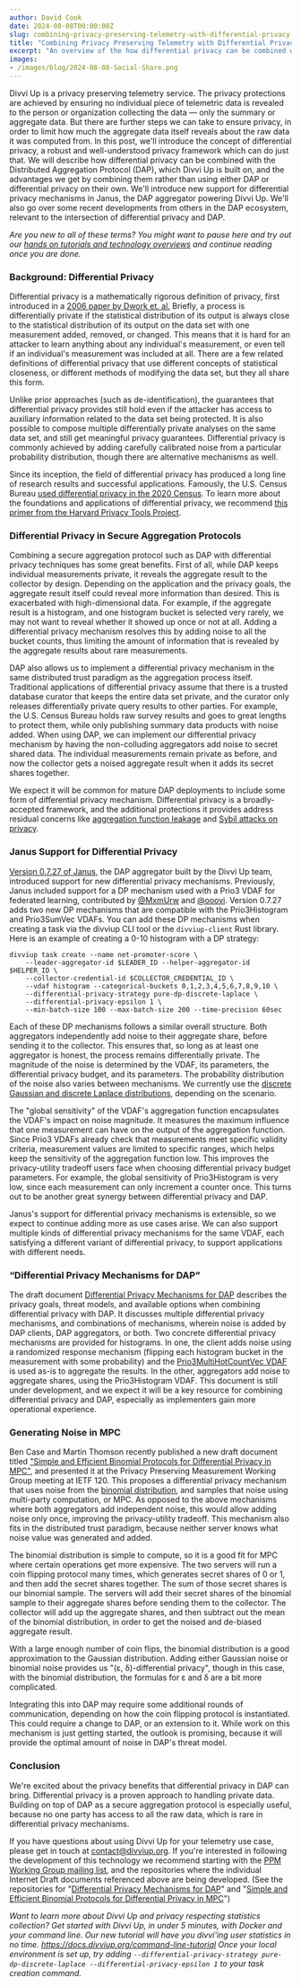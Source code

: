 ```yaml
---
author: David Cook
date: 2024-08-08T00:00:00Z
slug: combining-privacy-preserving-telemetry-with-differential-privacy
title: "Combining Privacy Preserving Telemetry with Differential Privacy"
excerpt: "An overview of the how differential privacy can be combined with the Distributed Aggregation Protocol, and related recent developments."
images:
- /images/blog/2024-08-08-Social-Share.png
---
```



Divvi Up is a privacy preserving telemetry service. The privacy protections are achieved by ensuring no individual piece of telemetric data is revealed to the person or organization collecting the data &mdash; only the summary or aggregate data. But there are further steps we can take to ensure privacy, in order to limit how much the aggregate data itself reveals about the raw data it was computed from. In this post, we'll introduce the concept of differential privacy, a robust and well-understood privacy framework which can do just that. We will describe how differential privacy can be combined with the Distributed Aggregation Protocol (DAP), which Divvi Up is built on, and the advantages we get by combining them rather than using either DAP or differential privacy on their own. We'll introduce new support for differential privacy mechanisms in Janus, the DAP aggregator powering Divvi Up. We'll also go over some recent developments from others in the DAP ecosystem, relevant to the intersection of differential privacy and DAP.

*Are you new to all of these terms? You might want to pause here and try out our [hands on tutorials and technology overviews](https://docs.divviup.org/) and continue reading once you are done.*

### Background: Differential Privacy

Differential privacy is a mathematically rigorous definition of privacy, first introduced in a [2006 paper by Dwork et. al.](https://people.csail.mit.edu/asmith/PS/sensitivity-tcc-final.pdf) Briefly, a process is differentially private if the statistical distribution of its output is always close to the statistical distribution of its output on the data set with one measurement added, removed, or changed. This means that it is hard for an attacker to learn anything about any individual's measurement, or even tell if an individual's measurement was included at all. There are a few related definitions of differential privacy that use different concepts of statistical closeness, or different methods of modifying the data set, but they all share this form.

Unlike prior approaches (such as de-identification), the guarantees that differential privacy provides still hold even if the attacker has access to auxiliary information related to the data set being protected. It is also possible to compose multiple differentially private analyses on the same data set, and still get meaningful privacy guarantees. Differential privacy is commonly achieved by adding carefully calibrated noise from a particular probability distribution, though there are alternative mechanisms as well.

Since its inception, the field of differential privacy has produced a long line of research results and successful applications. Famously, the U.S. Census Bureau [used differential privacy in the 2020 Census](https://www.census.gov/programs-surveys/decennial-census/decade/2020/planning-management/process/disclosure-avoidance/differential-privacy.html). To learn more about the foundations and applications of differential privacy, we recommend [this primer from the Harvard Privacy Tools Project](https://privacytools.seas.harvard.edu/files/privacytools/files/pedagogical-document-dp_new.pdf).

### Differential Privacy in Secure Aggregation Protocols

Combining a secure aggregation protocol such as DAP with differential privacy techniques has some great benefits. First of all, while DAP keeps individual measurements private, it reveals the aggregate result to the collector by design. Depending on the application and the privacy goals, the aggregate result itself could reveal more information than desired. This is exacerbated with high-dimensional data. For example, if the aggregate result is a histogram, and one histogram bucket is selected very rarely, we may not want to reveal whether it showed up once or not at all. Adding a differential privacy mechanism resolves this by adding noise to all the bucket counts, thus limiting the amount of information that is revealed by the aggregate results about rare measurements.

DAP also allows us to implement a differential privacy mechanism in the same distributed trust paradigm as the aggregation process itself. Traditional applications of differential privacy assume that there is a trusted database curator that keeps the entire data set private, and the curator only releases differentially private query results to other parties. For example, the U.S. Census Bureau holds raw survey results and goes to great lengths to protect them, while only publishing summary data products with noise added. When using DAP, we can implement our differential privacy mechanism by having the non-colluding aggregators add noise to secret shared data. The individual measurements remain private as before, and now the collector gets a noised aggregate result when it adds its secret shares together.

We expect it will be common for mature DAP deployments to include some form of differential privacy mechanism. Differential privacy is a broadly-accepted framework, and the additional protections it provides address residual concerns like [aggregation function leakage](https://www.ietf.org/archive/id/draft-ietf-ppm-dap-11.html#section-7-8.4.1) and [Sybil attacks on privacy](https://www.ietf.org/archive/id/draft-ietf-ppm-dap-11.html#section-7.1-5.3.1).

### Janus Support for Differential Privacy

[Version 0.7.27 of Janus](https://github.com/divviup/janus/releases/tag/0.7.27), the DAP aggregator built by the Divvi Up team, introduced support for new differential privacy mechanisms. Previously, Janus included support for a DP mechanism used with a Prio3 VDAF for federated learning, contributed by [@MxmUrw](https://github.com/MxmUrw) and [@ooovi](https://github.com/ooovi). Version 0.7.27 adds two new DP mechanisms that are compatible with the Prio3Histogram and Prio3SumVec VDAFs. You can add these DP mechanisms when creating a task via the divviup CLI tool or the `divviup-client` Rust library. Here is an example of creating a 0-10 histogram with a DP strategy:

```
divviup task create --name net-promoter-score \
    --leader-aggregator-id $LEADER_ID --helper-aggregator-id $HELPER_ID \
    --collector-credential-id $COLLECTOR_CREDENTIAL_ID \
    --vdaf histogram --categorical-buckets 0,1,2,3,4,5,6,7,8,9,10 \
    --differential-privacy-strategy pure-dp-discrete-laplace \
    --differential-privacy-epsilon 1 \
    --min-batch-size 100 --max-batch-size 200 --time-precision 60sec
```

Each of these DP mechanisms follows a similar overall structure. Both aggregators independently add noise to their aggregate share, before sending it to the collector. This ensures that, so long as at least one aggregator is honest, the process remains differentially private. The magnitude of the noise is determined by the VDAF, its parameters, the differential privacy budget, and its parameters. The probability distribution of the noise also varies between mechanisms. We currently use the [discrete Gaussian and discrete Laplace distributions](https://arxiv.org/abs/2004.00010), depending on the scenario.

The "global sensitivity" of the VDAF's aggregation function encapsulates the VDAF's impact on noise magnitude. It measures the maximum influence that one measurement can have on the output of the aggregation function. Since Prio3 VDAFs already check that measurements meet specific validity criteria, measurement values are limited to specific ranges, which helps keep the sensitivity of the aggregation function low. This improves the privacy-utility tradeoff users face when choosing differential privacy budget parameters. For example, the global sensitivity of Prio3Histogram is very low, since each measurement can only increment a counter once. This turns out to be another great synergy between differential privacy and DAP.

Janus's support for differential privacy mechanisms is extensible, so we expect to continue adding more as use cases arise. We can also support multiple kinds of differential privacy mechanisms for the same VDAF, each satisfying a different variant of differential privacy, to support applications with different needs.

### &ldquo;Differential Privacy Mechanisms for DAP&rdquo;

The draft document [Differential Privacy Mechanisms for DAP](https://wangshan.github.io/draft-wang-ppm-differential-privacy/draft-wang-ppm-differential-privacy.html) describes the privacy goals, threat models, and available options when combining differential privacy with DAP. It discusses multiple differential privacy mechanisms, and combinations of mechanisms, wherein noise is added by DAP clients, DAP aggregators, or both. Two concrete differential privacy mechanisms are provided for histograms. In one, the client adds noise using a randomized response mechanism (flipping each histogram bucket in the measurement with some probability) and the [Prio3MultiHotCountVec VDAF](https://cfrg.github.io/draft-irtf-cfrg-vdaf/draft-irtf-cfrg-vdaf.html#name-prio3multihotcountvec) is used as-is to aggregate the results. In the other, aggregators add noise to aggregate shares, using the Prio3Histogram VDAF. This document is still under development, and we expect it will be a key resource for combining differential privacy and DAP, especially as implementers gain more operational experience.

### Generating Noise in MPC

Ben Case and Martin Thomson recently published a new draft document titled ["Simple and Efficient Binomial Protocols for Differential Privacy in MPC"](https://private-attribution.github.io/i-d/draft-case-ppm-binomial-dp.html), and presented it at the Privacy Preserving Measurement Working Group meeting at IETF 120. This proposes a differential privacy mechanism that uses noise from the [binomial distribution](https://en.wikipedia.org/wiki/Binomial_distribution), and samples that noise using multi-party computation, or MPC. As opposed to the above mechanisms where both aggregators add independent noise, this would allow adding noise only once, improving the privacy-utility tradeoff. This mechanism also fits in the distributed trust paradigm, because neither server knows what noise value was generated and added.

The binomial distribution is simple to compute, so it is a good fit for MPC where certain operations get more expensive. The two servers will run a coin flipping protocol many times, which generates secret shares of 0 or 1, and then add the secret shares together. The sum of those secret shares is our binomial sample. The servers will add their secret shares of the binomial sample to their aggregate shares before sending them to the collector. The collector will add up the aggregate shares, and then subtract out the mean of the binomial distribution, in order to get the noised and de-biased aggregate result.

With a large enough number of coin flips, the binomial distribution is a good approximation to the Gaussian distribution. Adding either Gaussian noise or binomial noise provides us "(ε, δ)-differential privacy", though in this case, with the binomial distribution, the formulas for ε and δ are a bit more complicated.

Integrating this into DAP may require some additional rounds of communication, depending on how the coin flipping protocol is instantiated. This could require a change to DAP, or an extension to it. While work on this mechanism is just getting started, the outlook is promising, because it will provide the optimal amount of noise in DAP's threat model.

### Conclusion

We're excited about the privacy benefits that differential privacy in DAP can bring. Differential privacy is a proven approach to handling private data. Building on top of DAP as a secure aggregation protocol is especially useful, because no one party has access to all the raw data, which is rare in differential privacy mechanisms.

If you have questions about using Divvi Up for your telemetry use case, please get in touch at <contact@divviup.org>. If you're interested in following the development of this technology we recommend starting with the [PPM Working Group mailing list](https://mailman3.ietf.org/mailman3/lists/ppm@ietf.org/), and the repositories where the individual Internet Draft documents referenced above are being developed. (See the repositories for "[Differential Privacy Mechanisms for DAP](https://github.com/wangshan/draft-wang-ppm-differential-privacy/)" and "[Simple and Efficient Binomial Protocols for Differential Privacy in MPC](https://github.com/private-attribution/i-d)")

*Want to learn more about Divvi Up and privacy respecting statistics collection? Get started with Divvi Up, in under 5 minutes, with Docker and your command line. Our new tutorial will have you divvi'ing user statistics in no time. <https://docs.divviup.org/command-line-tutorial> Once your local environment is set up, try adding `--differential-privacy-strategy pure-dp-discrete-laplace --differential-privacy-epsilon 1` to your task creation command.*